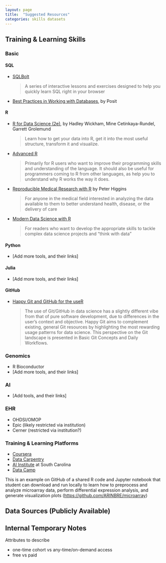 ```yaml
---
layout: page
title:  "Suggested Resources"
categories: skills datasets
---
```


Training & Learning Skills
-------------

### Basic

#### SQL

* [SQLBolt](https://sqlbolt.com/)

  > A series of interactive lessons and exercises designed to help you quickly learn SQL right in your browser

* [Best Practices in Working with Databases](https://solutions.posit.co/connections/db/), by Posit

#### R

* [R for Data Science (2e)](https://r4ds.hadley.nz/), by Hadley Wickham, Mine Cetinkaya-Rundel, Garrett Grolemund

  > Learn how to get your data into R, get it into the most useful structure, transform it and visualize.

* [Advanced R](https://adv-r.hadley.nz/)

  > Primarily for R users who want to improve their programming skills and understanding of the language. It should also be useful for programmers coming to R from other languages, as help you to understand why R works the way it does.

* [Reproducible Medical Research with R](https://bookdown.org/pdr_higgins/rmrwr/) by Peter Higgins

  > For anyone in the medical field interested in analyzing the data available to them to better understand health, disease, or the delivery of care

* [Modern Data Science with R](https://mdsr-book.github.io/mdsr2e/)

  > For readers who want to develop the appropriate skills to tackle complex data science projects and “think with data”

#### Python

* [Add more tools, and their links]

#### Julia

* [Add more tools, and their links]

#### GitHub

* [Happy Git and GitHub for the useR](https://happygitwithr.com/)

  > The use of Git/GitHub in data science has a slightly different vibe from that of pure software development, due to differences in the user’s context and objective. Happy Git aims to complement existing, general Git resources by highlighting the most rewarding usage patterns for data science. This perspective on the Git landscape is presented in Basic Git Concepts and Daily Workflows.

### Genomics

* R Bioconductor
* [Add more tools, and their links]

### AI

* [Add tools, and their links]

### EHR

* OHDSI/OMOP
* Epic (likely restricted via institution)
* Cerner (restricted via institution?)

### Training & Learning Platforms

* [Coursera](https://www.coursera.org)
* [Data Carpentry](https://datacarpentry.org)
* [AI Institute](https://research.cec.sc.edu/aii) at South Carolina
* [Data Camp](https://www.datacamp.com/tutorial)

This is an example on GitHub of a shared R code and Jupyter notebook that student can download and run locally to learn how to preprocess and analyze microarray data, perform differential expression analysis, and generate visualization plots (https://github.com/ARINBRE/microarray)

Data Sources (Publicly Available)
-------------

Internal Temporary Notes
-------------

Attributes to describe

* one-time cohort vs any-time/on-demand access
* free vs paid
